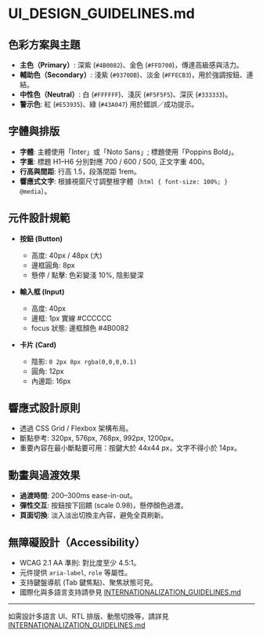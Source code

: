 # UI_DESIGN_GUIDELINES.md

## 色彩方案與主題

* **主色（Primary）**: 深紫 (`#4B0082`)、金色 (`#FFD700`)，傳達高級感與活力。
* **輔助色（Secondary）**: 淺紫 (`#9370DB`)、淡金 (`#FFECB3`)，用於強調按鈕、連結。
* **中性色（Neutral）**: 白 (`#FFFFFF`)、淺灰 (`#F5F5F5`)、深灰 (`#333333`)。
* **警示色**: 紅 (`#E53935`)、綠 (`#43A047`) 用於錯誤／成功提示。

## 字體與排版

* **字體**: 主體使用「Inter」或「Noto Sans」; 標題使用「Poppins Bold」。
* **字重**: 標題 H1–H6 分別對應 700 / 600 / 500, 正文字重 400。
* **行高與間距**: 行高 1.5，段落間距 1rem。
* **響應式文字**: 根據視窗尺寸調整根字體（`html { font-size: 100%; } @media`）。

## 元件設計規範

* **按鈕 (Button)**

  * 高度: 40px / 48px (大)
  * 邊框圓角: 8px
  * 懸停 / 點擊: 色彩變淺 10%, 陰影變深
* **輸入框 (Input)**

  * 高度: 40px
  * 邊框: 1px 實線 #CCCCCC
  * focus 狀態: 邊框顏色 #4B0082
* **卡片 (Card)**

  * 陰影: `0 2px 8px rgba(0,0,0,0.1)`
  * 圓角: 12px
  * 內邊距: 16px

## 響應式設計原則

* 透過 CSS Grid / Flexbox 架構布局。
* 斷點參考: 320px, 576px, 768px, 992px, 1200px。
* 重要內容在最小斷點要可用：按鍵大於 44x44 px，文字不得小於 14px。

## 動畫與過渡效果

* **過渡時間**: 200–300ms ease-in-out。
* **彈性交互**: 按鈕按下回饋 (scale 0.98)，懸停顏色過渡。
* **頁面切換**: 淡入淡出切換主內容，避免全頁刷新。

## 無障礙設計（Accessibility）

* WCAG 2.1 AA 準則: 對比度至少 4.5:1。
* 元件提供 `aria-label`, `role` 等屬性。
* 支持鍵盤導航 (Tab 鍵焦點)、聚焦狀態可見。
* 國際化與多語言支持請參見 [INTERNATIONALIZATION_GUIDELINES.md](../INTERNATIONALIZATION_GUIDELINES.md)

---

如需設計多語言 UI、RTL 排版、動態切換等，請詳見 [INTERNATIONALIZATION_GUIDELINES.md](../INTERNATIONALIZATION_GUIDELINES.md) 